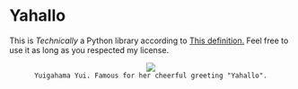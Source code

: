 # Yahallo
This is _Technically_ a Python library according to [This definition.](https://stackoverflow.com/a/18475010) Feel free to use it as long as you respected my license.

<p align=center>
    <img src= "https://external-content.duckduckgo.com/iu/?u=https%3A%2F%2Fpa1.narvii.com%2F6092%2F1abb9ffde63456603f56b3cd5b7f85c863d35651_hq.gif&f=1&nofb=1&ipt=6bed4e92f168ce2be4bb59fab883c5c4a9209ddf78d4329f67c5b4f8a7b7b414&ipo=images"><br>
    <code>Yuigahama Yui. Famous for her cheerful greeting "Yahallo".</code>
</p>
